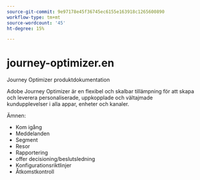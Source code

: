 ```yaml
---
source-git-commit: 9e97178e45f36745ec6155e163918c1265600890
workflow-type: tm+mt
source-wordcount: '45'
ht-degree: 15%

---
```

# journey-optimizer.en

Journey Optimizer produktdokumentation

Adobe Journey Optimizer är en flexibel och skalbar tillämpning för att skapa och leverera personaliserade, uppkopplade och vältajmade
kundupplevelser i alla appar, enheter och kanaler.

Ämnen:

* Kom igång
* Meddelanden
* Segment
* Resor
* Rapportering
* offer decisioning/beslutsledning
* Konfigurationsriktlinjer
* Åtkomstkontroll
